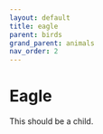 ```yaml
---
layout: default
title: eagle
parent: birds
grand_parent: animals
nav_order: 2
---
```


# Eagle

This should be a child.